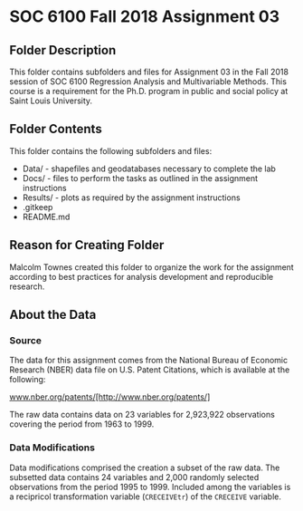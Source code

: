 # SOC 6100 Fall 2018 Assignment 03

## Folder Description

This folder contains subfolders and files for Assignment 03 in the Fall 2018 session of SOC 6100 Regression Analysis and Multivariable Methods. This course is a requirement for the Ph.D. program in public and social policy at Saint Louis University.

## Folder Contents

This folder contains the following subfolders and files:

* Data/ - shapefiles and geodatabases necessary to complete the lab
* Docs/ - files to perform the tasks as outlined in the assignment instructions
* Results/ - plots as required by the assignment instructions
* .gitkeep
* README.md

## Reason for Creating Folder

Malcolm Townes created this folder to organize the work for the assignment according to best practices for analysis development and reproducible research.


## About the Data 

### Source
The data for this assignment comes from the National Bureau of Economic Research (NBER) data file on U.S. Patent Citations, which is available at the following:

www.nber.org/patents/[http://www.nber.org/patents/]

The raw data contains data on 23 variables for 2,923,922 observations covering the period from 1963 to 1999.

### Data Modifications
Data modifications comprised the creation a subset of the raw data. The subsetted data contains 24 variables and 2,000 randomly selected observations from the period 1995 to 1999. Included among the variables is a recipricol transformation variable (`CRECEIVEtr`) of the `CRECEIVE` variable. 
